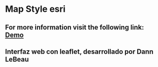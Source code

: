 # Map Style esri
## For more information visit the following link: [Demo](https://dannlebeau.github.io/map_style_esri.github.io/)
## Interfaz web con leaflet, desarrollado por Dann LeBeau

